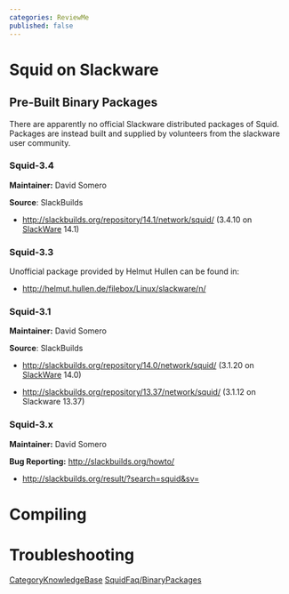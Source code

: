 ```yaml
---
categories: ReviewMe
published: false
---
```

# Squid on Slackware

## Pre-Built Binary Packages

There are apparently no official Slackware distributed packages of
Squid. Packages are instead built and supplied by volunteers from the
slackware user community.

### Squid-3.4

**Maintainer:** David Somero

**Source**: SlackBuilds

  - <http://slackbuilds.org/repository/14.1/network/squid/> (3.4.10 on
    [SlackWare](/SlackWare)
    14.1)

### Squid-3.3

Unofficial package provided by Helmut Hullen can be found in:

  - <http://helmut.hullen.de/filebox/Linux/slackware/n/>

### Squid-3.1

**Maintainer:** David Somero

**Source**: SlackBuilds

  - <http://slackbuilds.org/repository/14.0/network/squid/> (3.1.20 on
    [SlackWare](/SlackWare)
    14.0)

  - <http://slackbuilds.org/repository/13.37/network/squid/> (3.1.12
    on Slackware 13.37)

### Squid-3.x

**Maintainer:** David Somero

**Bug Reporting:** <http://slackbuilds.org/howto/>

  - <http://slackbuilds.org/result/?search=squid&sv=>

# Compiling

# Troubleshooting

[CategoryKnowledgeBase](/CategoryKnowledgeBase)
[SquidFaq/BinaryPackages](/SquidFaq/BinaryPackages)

